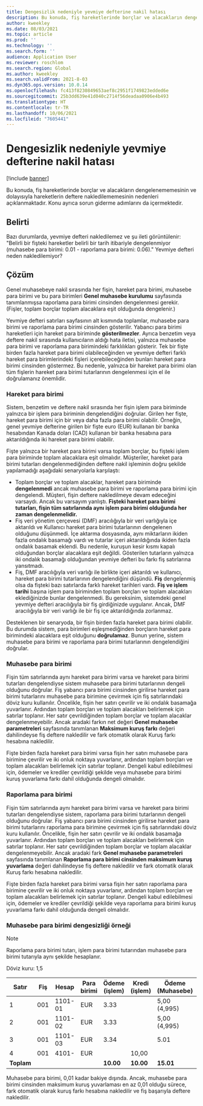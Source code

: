 ```yaml
---
title: Dengesizlik nedeniyle yevmiye defterine nakil hatası
description: Bu konuda, fiş hareketlerinde borçlar ve alacakların dengelenememesinin ve dolayısıyla hareketlerin deftere nakledilememesinin nedenleri açıklanmaktadır. Konu ayrıca sorun giderme adımlarını da içermektedir.
author: kweekley
ms.date: 08/03/2021
ms.topic: article
ms.prod: ''
ms.technology: ''
ms.search.form: ''
audience: Application User
ms.reviewer: roschlom
ms.search.region: Global
ms.author: kweekley
ms.search.validFrom: 2021-8-03
ms.dyn365.ops.version: 10.0.14
ms.openlocfilehash: fc413f8230849653aef8c2951f1749823edded6e
ms.sourcegitcommit: 25b3dd639e41d040c2714f56deadaa0906e4b493
ms.translationtype: HT
ms.contentlocale: tr-TR
ms.lasthandoff: 10/06/2021
ms.locfileid: "7605441"
---
```

# <a name="journal-posting-failure-because-of-imbalance"></a>Dengesizlik nedeniyle yevmiye defterine nakil hatası

[!include [banner](../includes/banner.md)]

Bu konuda, fiş hareketlerinde borçlar ve alacakların dengelenememesinin ve dolayısıyla hareketlerin deftere nakledilememesinin nedenleri açıklanmaktadır. Konu ayrıca sorun giderme adımlarını da içermektedir.

## <a name="symptom"></a>Belirti

Bazı durumlarda, yevmiye defteri nakledilemez ve şu ileti görüntülenir: "Belirli bir fişteki hareketler belirli bir tarih itibariyle dengelenmiyor (muhasebe para birimi: 0.01 - raporlama para birimi: 0.06)." Yevmiye defteri neden nakledilemiyor?

## <a name="resolution"></a>Çözüm

Genel muhasebeye nakil sırasında her fişin, hareket para birimi, muhasebe para birimi ve bu para birimleri **Genel muhasebe kurulumu** sayfasında tanımlanmışsa raporlama para birimi cinsinden dengelenmesi gerekir. (Fişler, toplam borçlar toplam alacaklara eşit olduğunda dengelenir.)

Yevmiye defteri satırları sayfasının alt kısmında toplamlar, muhasebe para birimi ve raporlama para birimi cinsinden gösterilir. Yabancı para birimi hareketleri için hareket para biriminde **gösterilmezler**. Ayrıca benzetim veya deftere nakil sırasında kullanıcıların aldığı hata iletisi, yalnızca muhasebe para birimi ve raporlama para birimindeki farklılıkları gösterir. Tek bir fişte birden fazla hareket para birimi olabileceğinden ve yevmiye defteri farklı hareket para birimlerindeki fişleri içerebileceğinden bunları hareket para birimi cinsinden göstermez. Bu nedenle, yalnızca bir hareket para birimi olan tüm fişlerin hareket para birimi tutarlarının dengelenmesi için el ile doğrulamanız önemlidir.

### <a name="transaction-currency"></a>Hareket para birimi

Sistem, benzetim ve deftere nakil sırasında her fişin işlem para biriminde yalnızca bir işlem para biriminin dengelendiğini doğrular. Girilen her fişte, hareket para birimi için bir veya daha fazla para birimi olabilir. Örneğin, genel yevmiye defterine girilen bir fişte euro (EUR) kullanan bir banka hesabından Kanada doları (CAD) kullanan bir banka hesabına para aktarıldığında iki hareket para birimi olabilir.

Fişte yalnızca bir hareket para birimi varsa toplam borçlar, bu fişteki işlem para biriminde toplam alacaklara eşit olmalıdır. Müşteriler, hareket para birimi tutarları dengelenmediğinden deftere nakil işleminin doğru şekilde yapılamadığı aşağıdaki senaryolarla karşılaştı:

- Toplam borçlar ve toplam alacaklar, hareket para biriminde **dengelenmedi** ancak muhasebe para birimi ve raporlama para birimi için dengelendi. Müşteri, fişin deftere nakledilmeye devam edeceğini varsaydı. Ancak bu varsayım yanlıştı. **Fişteki hareket para birimi tutarları, fişin tüm satırlarında aynı işlem para birimi olduğunda her zaman dengelenmelidir.**
- Fiş veri yönetim çerçevesi (DMF) aracılığıyla bir veri varlığıyla içe aktarıldı ve Kullanıcı hareket para birimi tutarlarının dengelenen olduğunu düşünmedi. İçe aktarma dosyasında, aynı miktarların ikiden fazla ondalık basamağı vardı ve tutarlar içeri aktarıldığında ikiden fazla ondalık basamak eklendi. Bu nedenle, kuruşun kesir kısmı kapalı olduğundan borçlar alacaklara eşit değildi. Gösterilen tutarların yalnızca iki ondalık basamağı olduğundan yevmiye defteri bu farkı fiş satırlarına yansıtmadı.
- Fiş, DMF aracılığıyla veri varlığı ile birlikte içeri aktarıldı ve kullanıcı, hareket para birimi tutarlarının dengelendiğini düşündü. **Fiş** dengelenmiş olsa da fişteki bazı satırlarda farklı hareket tarihleri vardı. **Fiş ve işlem tarihi** başına işlem para biriminden toplam borçları ve toplam alacakları eklediğinizde bunlar dengelenmedi. Bu gereksinim, sistemdeki genel yevmiye defteri aracılığıyla bir fiş girdiğinizde uygulanır. Ancak, DMF aracılığıyla bir veri varlığı ile bir fiş içe aktarıldığında zorlanmaz.

Desteklenen bir senaryoda, bir fişin birden fazla hareket para birimi olabilir. Bu durumda sistem, para birimleri eşleşmediğinden borçların hareket para birimindeki alacaklara eşit olduğunu **doğrulamaz**. Bunun yerine, sistem muhasebe para birimi ve raporlama para birimi tutarlarının dengelendiğini doğrular.

### <a name="accounting-currency"></a>Muhasebe para birimi

Fişin tüm satırlarında aynı hareket para birimi varsa ve hareket para birimi tutarları dengelendiyse sistem muhasebe para birimi tutarlarının dengeli olduğunu doğrular. Fiş yabancı para birimi cinsinden girilirse hareket para birimi tutarlarını muhasebe para birimine çevirmek için fiş satırlarındaki döviz kuru kullanılır. Öncelikle, fişin her satırı çevrilir ve iki ondalık basamağa yuvarlanır. Ardından toplam borçları ve toplam alacakları belirlemek için satırlar toplanır. Her satır çevrildiğinden toplam borçlar ve toplam alacaklar dengelenmeyebilir. Ancak aradaki farkın net değeri **Genel muhasebe parametreleri** sayfasında tanımlanan **Maksimum kuruş farkı** değeri dahilindeyse fiş deftere nakledilir ve fark otomatik olarak Kuruş farkı hesabına nakledilir.

Fişte birden fazla hareket para birimi varsa fişin her satırı muhasebe para birimine çevrilir ve iki onluk noktaya yuvarlanır, ardından toplam borçları ve toplam alacakları belirlemek için satırlar toplanır. Dengeli kabul edilebilmesi için, ödemeler ve krediler çevrildiği şekilde veya muhasebe para birimi kuruş yuvarlama farkı dahil olduğunda dengeli olmalıdır.

### <a name="reporting-currency"></a>Raporlama para birimi

Fişin tüm satırlarında aynı hareket para birimi varsa ve hareket para birimi tutarları dengelendiyse sistem, raporlama para birimi tutarlarının dengeli olduğunu doğrular. Fiş yabancı para birimi cinsinden girilirse hareket para birimi tutarlarını raporlama para birimine çevirmek için fiş satırlarındaki döviz kuru kullanılır. Öncelikle, fişin her satırı çevrilir ve iki ondalık basamağa yuvarlanır. Ardından toplam borçları ve toplam alacakları belirlemek için satırlar toplanır. Her satır çevrildiğinden toplam borçlar ve toplam alacaklar dengelenmeyebilir. Ancak aradaki fark **Genel muhasebe parametreleri** sayfasında tanımlanan **Raporlama para birimi cinsinden maksimum kuruş yuvarlama** değeri dahilindeyse fiş deftere nakledilir ve fark otomatik olarak Kuruş farkı hesabına nakledilir.

Fişte birden fazla hareket para birimi varsa fişin her satırı raporlama para birimine çevrilir ve iki onluk noktaya yuvarlanır, ardından toplam borçları ve toplam alacakları belirlemek için satırlar toplanır. Dengeli kabul edilebilmesi için, ödemeler ve krediler çevrildiği şekilde veya raporlama para birimi kuruş yuvarlama farkı dahil olduğunda dengeli olmalıdır.

### <a name="example-for-an-accounting-currency-imbalance"></a>Muhasebe para birimi dengesizliği örneği

> [!NOTE]
> Raporlama para birimi tutarı, işlem para birimi tutarından muhasebe para birimi tutarıyla aynı şekilde hesaplanır.

Döviz kuru: 1,5

| Satır | Fiş | Hesap | Para birimi | Ödeme (işlem) | Kredi (işlem) | Ödeme (Muhasebe) | Kredi (Muhasebe) |
|---|---|---|---|---|---|---|---|
| 1 | 001 | 1101-01 | EUR | 3.33 | | 5,00 (4,995) | |
| 2 | 001 | 1101-02 | EUR | 3.33 | | 5,00 (4,995) | |
| 3 | 001 | 1101-03 | EUR | 3.34 | | 5.01 | |
| 4 | 001 | 4101- | EUR | | 10,00 | | 15.00 |
| **Toplam** | | | | **10.00** | **10.00** | **15.01** | **15.00** |

Muhasebe para birimi, 0,01 kadar bakiye dışında. Ancak, muhasebe para birimi cinsinden maksimum kuruş yuvarlaması en az 0,01 olduğu sürece, fark otomatik olarak kuruş farkı hesabına nakledilir ve fiş başarıyla deftere nakledilir.
